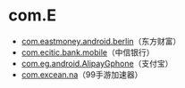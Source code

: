 # com.E

- [com.eastmoney.android.berlin](./com.eastmoney.android.berlin/readme.md)（东方财富）
- [com.ecitic.bank.mobile](./com.ecitic.bank.mobile/readme.md)（中信银行）
- [com.eg.android.AlipayGphone](./com.eg.android.AlipayGphone/readme.md)（支付宝）
- [com.excean.na](./com.excean.na/readme.md)（99手游加速器）

